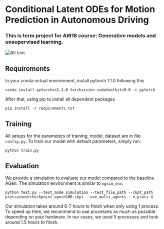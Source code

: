 # Conditional Latent ODEs for Motion Prediction in Autonomous Driving
### This is term project for AI618 course: Generative models and unsupervised learning. 

![Alt text](demo_trajs.gif)

## Requirements

In your conda virtual environment, install pytorch 1.1.0 following this

    conda install pytorch==1.1.0 torchvision cudatoolkit=9.0 -c pytorch

After that, using pip to install all dependent packages

    pip install -r requirements.txt

## Training

All setups for the parameters of training, model, dataset are in file `config.py`.
To train our model with default parameters, simply run:

    python train.py

## Evaluation

We provide a simulation to evaluate our model compared to the baseline AGen. 
The simulation environment is similar to `ngsim_env`. 

    python test.py --test_mode simulation --test_file_path --ckpt_path pretrained/checkpoint-epoch100.ckpt --use_multi_agents --n_procs 4

Our simulation takes around 6-7 hours to finish when only using 1 process.
To speed up time, we recommend to use processes as much as possible depending on your hardware. 
In our cases, we used 5 processes and took around 1.5 hours to finish. 
